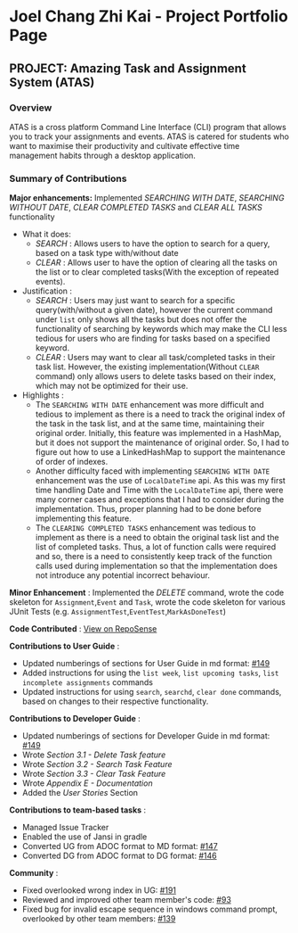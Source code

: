 # Joel Chang Zhi Kai - Project Portfolio Page

## PROJECT: Amazing Task and Assignment System (ATAS)

### Overview
ATAS is a cross platform Command Line Interface (CLI) program that allows you to track your assignments and events. 
ATAS is catered for students who want to maximise their productivity and cultivate effective time management habits through a desktop application.

### Summary of Contributions
**Major enhancements:** Implemented *SEARCHING WITH DATE*, *SEARCHING WITHOUT DATE*, *CLEAR COMPLETED TASKS* and *CLEAR ALL TASKS*  functionality
* What it does:
    * *SEARCH* : Allows users to have the option to search for a query, based on a task type with/without date
    * *CLEAR* :  Allows user to have the option of clearing all the tasks on the list or to clear completed tasks(With the exception of repeated events).
* Justification : 
    * *SEARCH* : Users may just want to search for a specific query(with/without a given date), however the current command 
    under `list` only shows all the tasks but does not offer the functionality of searching by keywords which may make the CLI less 
    tedious for users who are finding for tasks based on a specified keyword.
    * *CLEAR* : Users may want to clear all task/completed tasks in their task list. However, the existing implementation(Without 
    `CLEAR` command) only allows users to delete tasks based on their index, which may not be optimized for their use.
* Highlights :
    * The `SEARCHING WITH DATE` enhancement was more difficult and tedious to implement as there is a need to track the original index of 
    the task in the task list, and at the same time, maintaining their original order. Initially, this feature was implemented in a HashMap,
    but it does not support the maintenance of original order. So, I had to figure out how to use a LinkedHashMap to support the maintenance of order of indexes.
    * Another difficulty faced with implementing `SEARCHING WITH DATE` enhancement was the use of `LocalDateTime` api. As this was my first time 
    handling Date and Time with the `LocalDateTime` api, there were many corner cases and exceptions that I had to consider during the implementation. Thus, proper
    planning had to be done before implementing this feature. 
    * The `CLEARING COMPLETED TASKS` enhancement was tedious to implement as there is a need to obtain the original task list and the list of completed tasks.
    Thus, a lot of function calls were required and so, there is a need to consistently keep track of the function calls used during implementation so that the
    implementation does not introduce any potential incorrect behaviour.
    
**Minor Enhancement** : Implemented the *DELETE* command, wrote the code skeleton for `Assignment`,`Event` and `Task`, 
wrote the code skeleton for various JUnit Tests (e.g. `AssignmentTest`,`EventTest`,`MarkAsDoneTest`)

**Code Contributed** : [View on RepoSense](https://nus-cs2113-ay1920s2.github.io/tp-dashboard/#breakdown=true&search=joelczk&sort=groupTitle&sortWithin=title&since=2020-03-01&timeframe=commit&mergegroup=false&groupSelect=groupByRepos)

**Contributions to User Guide** : 
* Updated numberings of sections for User Guide in md format: [#149](https://github.com/AY1920S2-CS2113T-M16-1/tp/pull/149/files)
* Added instructions for using the `list week`, `list upcoming tasks`, `list incomplete assignments` commands
* Updated instructions for using `search`, `searchd`, `clear done` commands, based on changes to their respective functionality.

**Contributions to Developer Guide** :
* Updated numberings of sections for Developer Guide in md format: [#149](https://github.com/AY1920S2-CS2113T-M16-1/tp/pull/149/files)
* Wrote *Section 3.1 - Delete Task feature*
* Wrote *Section 3.2 - Search Task Feature*
* Wrote *Section 3.3 - Clear Task Feature*
* Wrote *Appendix E - Documentation*
* Added the *User Stories* Section

**Contributions to team-based tasks** :
* Managed Issue Tracker
* Enabled the use of Jansi in gradle
* Converted UG from ADOC format to MD format: [#147](https://github.com/AY1920S2-CS2113T-M16-1/tp/pull/147)
* Converted DG from ADOC format to DG format: [#146](https://github.com/AY1920S2-CS2113T-M16-1/tp/pull/147)

**Community** :
* Fixed overlooked wrong index in UG: [#191](https://github.com/AY1920S2-CS2113T-M16-1/tp/pull/191)
* Reviewed and improved other team member's code: [#93](https://github.com/AY1920S2-CS2113T-M16-1/tp/pull/93)
* Fixed bug for invalid escape sequence in windows command prompt, overlooked by other team members: [#139](https://github.com/AY1920S2-CS2113T-M16-1/tp/pull/139)

